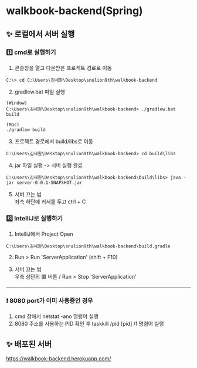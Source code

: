 # walkbook-backend(Spring)

## ✨ 로컬에서 서버 실행

### 1️⃣ cmd로 실행하기
1. 콘솔창을 열고 다운받은 프로젝트 경로로 이동
```Linux
C:\> cd C:\Users\김세원\Desktop\snulion9th\walkbook-backend
```

2. gradlew.bat 파일 실행
```Linux
(Window)
C:\Users\김세원\Desktop\snulion9th\walkbook-backend> ./gradlew.bat build

(Mac)
./gradlew build
```

3. 프로젝트 경로에서 build/libs로 이동
```Linux
C:\Users\김세원\Desktop\snulion9th\walkbook-backend> cd build\libs
```

4. jar 파일 실행 -> 서버 실행 완료
```Linux
C:\Users\김세원\Desktop\snulion9th\walkbook-backend\build\libs> java -jar server-0.0.1-SNAPSHOT.jar
```

5. 서버 끄는 법  
좌측 하단에 커서를 두고 ctrl + C


### 2️⃣ IntelliJ로 실행하기
1. IntelliJ에서 Project Open
```
C:\Users\김세원\Desktop\snulion9th\walkbook-backend\build.gradle
```

2. Run > Run 'ServerApplication' (shift + F10)

3. 서버 끄는 법  
우측 상단의 🟥 버튼 / Run > Stop 'ServerApplication'
----
### ❗ 8080 port가 이미 사용중인 경우
1. cmd 창에서 netstat -ano 명령어 실행
2. 8080 주소를 사용하는 PID 확인 후 taskkill /pid [pid] /f 명령어 실행

## ✨ 배포된 서버   
https://walkbook-backend.herokuapp.com/  
